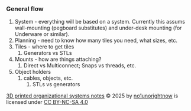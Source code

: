 ### General flow

1. System - everything will be based on a system. Currently this assums wall-mounting (pegboard substitutes) and under-desk mounting (for Underware or similar).
1. Planning - need to know how many tiles you need, what sizes, etc.
1. Tiles - where to get tiles
	1. Generators vs STLs
1. Mounts - how are things attaching?
	1. Direct vs Multiconnect; Snaps vs threads, etc.
1. Object holders
	1. cables, objects, etc.
		1. STLs vs generators



<a href="https://github.com/no1unorightnow/misc/blob/main/3DP/notes-about-org-systems.md">3D printed organizational systems notes</a> © 2025 by <a href="https://github.com/no1unorightnow">no1unorightnow</a> is licensed under <a href="https://creativecommons.org/licenses/by-nc-sa/4.0/">CC BY-NC-SA 4.0</a><img src="https://mirrors.creativecommons.org/presskit/icons/cc.svg" alt="" style="max-width: 1em;max-height:1em;margin-left: .2em;"><img src="https://mirrors.creativecommons.org/presskit/icons/by.svg" alt="" style="max-width: 1em;max-height:1em;margin-left: .2em;"><img src="https://mirrors.creativecommons.org/presskit/icons/nc.svg" alt="" style="max-width: 1em;max-height:1em;margin-left: .2em;"><img src="https://mirrors.creativecommons.org/presskit/icons/sa.svg" alt="" style="max-width: 1em;max-height:1em;margin-left: .2em;">
